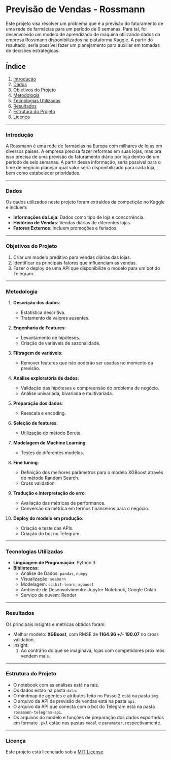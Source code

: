 # Previsão de Vendas - Rossmann

Este projeto visa resolver um problema que é a previsão do faturamento de uma rede de farmácias para um período de 6 semanas. Para tal, foi desenvolvido um modelo de aprendizado de máquina utilizando dados da empresa Rossmann disponibilizados na plataforma Kaggle. A partir do resultado, seria possível fazer um planejamento para auxiliar em tomadas de decisões estratégicas.

## Índice

1. [Introdução](#introdução)
2. [Dados](#dados)
3. [Objetivos do Projeto](#objetivos-do-projeto)
4. [Metodologia](#metodologia)
5. [Tecnologias Utilizadas](#tecnologias-utilizadas)
6. [Resultados](#resultados)
7. [Estrutura do Projeto](#estrutura-do-projeto)
8. [Licença](#licença)

---

### Introdução

A Rossmann é uma rede de farmácias na Europa com milhares de lojas em diversos países. A empresa precisa fazer reformas em suas lojas, mas pra isso precisa de uma previsão do faturamento diário por loja dentro de um período de seis semanas. A partir dessa informação, seria possível para o time de negócio planejar qual valor seria disponibilizado para cada loja, bem como estabelecer prioridades.

---

### Dados

Os dados utilizados neste projeto foram extraídos da competição no Kaggle e incluem:

- **Informações da Loja**: Dados como tipo de loja e concorrência.
- **Histórico de Vendas**: Vendas diárias de diferentes lojas.
- **Fatores Externos**: Incluem promoções e feriados.

---

### Objetivos do Projeto

1. Criar um modelo preditivo para vendas diárias das lojas.
2. Identificar os principais fatores que influenciam as vendas.
3. Fazer o deploy de uma API que disponibilize o modelo para um bot do Telegram.

---

### Metodologia

1. **Descrição dos dados**:
   - Estatística descritiva.
   - Tratamento de valores ausentes.

2. **Engenharia de Features**:
   - Levantamento de hipóteses.
   - Criação de variáveis de sazonalidade.

3. **Filtragem de variáveis**:
   - Remover features que não poderão ser usadas no momento da previsão.

4. **Análise exploratória de dados**:
   - Validação das hipóteses e compreensão do problema de negócio.
   - Análise univariada, bivariada e multivariada.

5. **Preparação dos dados**:
   - Reescala e encoding.

6. **Seleção de features**:
   - Utilização do método Boruta.

7. **Modelagem de Machine Learning**:
   - Testes de diferentes modelos.

8. **Fine tuning**:
   - Definição dos melhores parâmetros para o modelo XGBoost através do método Random Search.
   - Cross validation.

9. **Tradução e interpretação do erro**:
   - Avaliação das métricas de performance.
   - Conversão da métrica em termos financeiros para o negócio.

10. **Deploy do modelo em produção**:
    - Criação e teste das APIs.
    - Criação do bot no Telegram.

---

### Tecnologias Utilizadas

- **Linguagem de Programação**: Python 3
- **Bibliotecas**:
  - Análise de Dados: `pandas`, `numpy`
  - Visualização: `seaborn`
  - Modelagem: `scikit-learn`, `xgboost`
  - Ambiente de Desenvolvimento: Jupyter Notebook, Google Colab
  - Serviço de nuvem: Render

---

### Resultados

Os principais insights e métricas obtidos foram:

- Melhor modelo: **XGBoost**, com RMSE de **1164.96 +/- 190.07** no cross validation.
- Insight:
  1. Ao contrário do que se imaginava, lojas com competidores próximos vendem mais.

---

### Estrutura do Projeto

- O notebook com as análises está na raiz.
- Os dados estão na pasta `data`.
- O mindmap de agentes e atributos feito no Passo 2 está na pasta `img`.
- O arquivo da API de previsão de vendas está na pasta `api`.
- O arquivo da API que conecta com o bot do Telegram está na pasta `rossmann-telegram-api`.
- Os arquivos do modelo e funções de preparação dos dados exportados em formato `.pkl` estão nas pastas `model` e `parameter`, respectivamente.

---

### Licença

Este projeto está licenciado sob a [MIT License](LICENSE).

